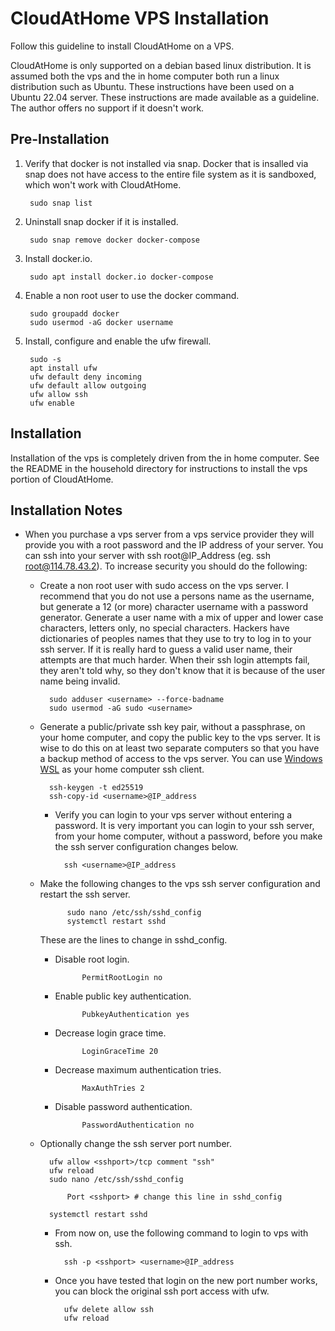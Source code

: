 # CloudAtHome VPS Installation

Follow this guideline to install CloudAtHome on a VPS.

CloudAtHome is only supported on a debian based linux distribution. It is assumed both the vps and the in home computer both run a linux distribution such as Ubuntu. These instructions have been used on a Ubuntu 22.04 server. These instructions are made available as a guideline. The author offers no support if it doesn't work.

## Pre-Installation

1. Verify that docker is not installed via snap. Docker that is insalled via snap does not have access to the entire file system as it is sandboxed, which won't work with CloudAtHome.
    
        sudo snap list

2. Uninstall snap docker if it is installed.

        sudo snap remove docker docker-compose

3. Install docker.io.

        sudo apt install docker.io docker-compose

4. Enable a non root user to use the docker command.

        sudo groupadd docker
        sudo usermod -aG docker username

5. Install, configure and enable the ufw firewall.

        sudo -s
        apt install ufw
        ufw default deny incoming
        ufw default allow outgoing
        ufw allow ssh
        ufw enable


## Installation

Installation of the vps is completely driven from the in home computer. See the README in the household directory for instructions to install the vps portion of CloudAtHome.


## Installation Notes

* When you purchase a vps server from a vps service provider they will provide you with a root password and the IP address of your server. You can ssh into your server with ssh root@IP_Address (eg. ssh root@114.78.43.2). To increase security you should do the following:

    * Create a non root user with sudo access on the vps server. I recommend that you do not use a persons name as the username, but generate a 12 (or more) character username with a password generator. Generate a user name with a mix of upper and lower case characters, letters only, no special characters. Hackers have dictionaries of peoples names that they use to try to log in to your ssh server. If it is really hard to guess a valid user name, their attempts are that much harder. When their ssh login attempts fail, they aren't told why, so they don't know that it is because of the user name being invalid.

            sudo adduser <username> --force-badname
            sudo usermod -aG sudo <username>

    * Generate a public/private ssh key pair, without a passphrase, on your home computer, and copy the public key to the vps server. It is wise to do this on at least two separate computers so that you have a backup method of access to the vps server. You can use [Windows WSL](https://learn.microsoft.com/en-us/windows/wsl/install) as your home computer ssh client.
    
            ssh-keygen -t ed25519
            ssh-copy-id <username>@IP_address

        * Verify you can login to your vps server without entering a password. It is very important you can login to your ssh server, from your home computer, without a password, before you make the ssh server configuration changes below.

                ssh <username>@IP_address

    * Make the following changes to the vps ssh server configuration and restart the ssh server.

                sudo nano /etc/ssh/sshd_config
                systemctl restart sshd

        These are the lines to change in sshd_config.

        * Disable root login.

                    PermitRootLogin no

        * Enable public key authentication.

                    PubkeyAuthentication yes

        * Decrease login grace time.

                    LoginGraceTime 20
            
        * Decrease maximum authentication tries.

                    MaxAuthTries 2

        * Disable password authentication.

                    PasswordAuthentication no

    * Optionally change the ssh server port number.

            ufw allow <sshport>/tcp comment "ssh"
            ufw reload
            sudo nano /etc/ssh/sshd_config

                Port <sshport> # change this line in sshd_config

            systemctl restart sshd

        * From now on, use the following command to login to vps with ssh.

                ssh -p <sshport> <username>@IP_address

        * Once you have tested that login on the new port number works, you can block the original ssh port access with ufw.

                ufw delete allow ssh
                ufw reload
